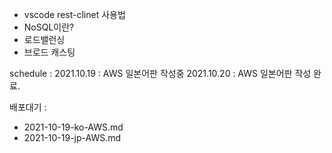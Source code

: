 - vscode rest-clinet 사용법
- NoSQL이란?
- 로드밸런싱
- 브로드 캐스팅

schedule :
2021.10.19 : AWS 일본어판 작성중
2021.10.20 : AWS 일본어판 작성 완료.

배포대기 :

- 2021-10-19-ko-AWS.md
- 2021-10-19-jp-AWS.md
